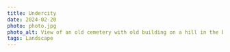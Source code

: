 ```yaml
---
title: Undercity
date: 2024-02-20
photo: photo.jpg
photo_alt: View of an old cemetery with old building on a hill in the background
tags: Landscape
---
```

